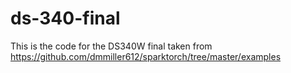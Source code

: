 # ds-340-final

This is the code for the DS340W final taken from https://github.com/dmmiller612/sparktorch/tree/master/examples
